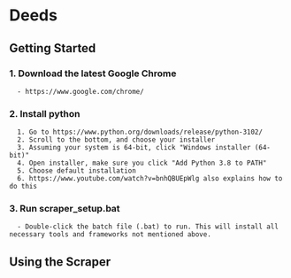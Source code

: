 # Deeds
## Getting Started
### 1. Download the latest Google Chrome
      - https://www.google.com/chrome/
### 2. Install python
      1. Go to https://www.python.org/downloads/release/python-3102/
      2. Scroll to the bottom, and choose your installer
      3. Assuming your system is 64-bit, click "Windows installer (64-bit)"
      4. Open installer, make sure you click "Add Python 3.8 to PATH"
      5. Choose default installation
      6. https://www.youtube.com/watch?v=bnhQBUEpWlg also explains how to do this
### 3. Run scraper_setup.bat
      - Double-click the batch file (.bat) to run. This will install all necessary tools and frameworks not mentioned above.
## Using the Scraper
